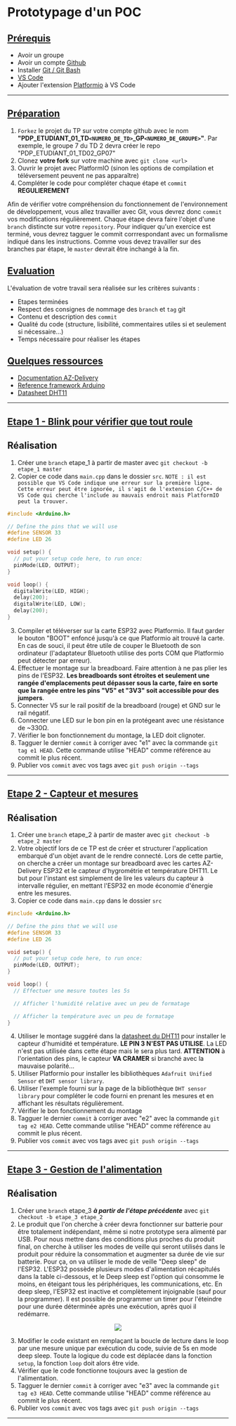 # Prototypage d'un POC

## <ins>Prérequis</ins>
- Avoir un groupe
- Avoir un compte [Github](https://github.com)
- Installer [Git / Git Bash](https://gitforwindows.org/)
- [VS Code](https://code.visualstudio.com/)
- Ajouter l'extension [Platformio](https://platformio.org/platformio-ide) à VS Code

---

## <ins>Préparation</ins>
1. `Forkez` le projet du TP sur votre compte github avec le nom **"PDP_ETUDIANT_01_TD`<NUMERO_DE_TD>`\_GP`<NUMERO_DE_GROUPE>`"**. Par exemple, le groupe 7 du TD 2 devra créer le repo "PDP_ETUDIANT_01_TD02_GP07"
2. Clonez **votre fork** sur votre machine avec `git clone <url>`
3. Ouvrir le projet avec PlatformIO (sinon les options de compilation et téléversement peuvent ne pas apparaître)
4. Compléter le code pour compléter chaque étape et `commit` **REGULIEREMENT**

Afin de vérifier votre compréhension du fonctionnement de l'environnement de développement, vous allez travailler avec Git, vous devrez donc `commit` vos modifications régulièrement. Chaque étape devra faire l'objet d'une `branch` distincte sur votre `repository`. Pour indiquer qu'un exercice est terminé, vous devrez tagguer le commit corrrespondant avec un formalisme indiqué dans les instructions. Comme vous devez travailler sur des branches par étape, le `master` devrait être inchangé à la fin.

## <ins>Evaluation</ins>
L'évaluation de votre travail sera réalisée sur les critères suivants :
- Etapes terminées
- Respect des consignes de nommage des `branch` et `tag` git
- Contenu et description des `commit`
- Qualité du code (structure, lisibilité, commentaires utiles si et seulement si nécessaire...)
- Temps nécessaire pour réaliser les étapes

## <ins>Quelques ressources</ins>
- [Documentation AZ-Delivery](https://cdn.shopify.com/s/files/1/1509/1638/files/ESP_-_32_NodeMCU_Developmentboard_Datenblatt_AZ-Delivery_Vertriebs_GmbH_10f68f6c-a9bb-49c6-a825-07979441739f.pdf?v=1598356497)
- [Reference framework Arduino](https://www.arduino.cc/reference/en/)
- [Datasheet DHT11](https://www.mouser.com/datasheet/2/758/DHT11-Technical-Data-Sheet-Translated-Version-1143054.pdf)

---

## <ins>Etape 1 - Blink pour vérifier que tout roule</ins>

## Réalisation
1. Créer une `branch` etape_1 à partir de master avec `git checkout -b etape_1 master`
2. Copier ce code dans `main.cpp` dans le dossier `src`. `NOTE : il est possible que VS Code indique une erreur sur la première ligne. Cette erreur peut être ignorée, il s'agit de l'extension C/C++ de VS Code qui cherche l'include au mauvais endroit mais PlatformIO peut la trouver.`

```C
#include <Arduino.h>

// Define the pins that we will use
#define SENSOR 33
#define LED 26

void setup() {
  // put your setup code here, to run once:
  pinMode(LED, OUTPUT);
}

void loop() {
  digitalWrite(LED, HIGH);
  delay(200);
  digitalWrite(LED, LOW);
  delay(200);
}
```
3. Compiler et téléverser sur la carte ESP32 avec Platformio. Il faut garder le bouton "BOOT" enfoncé jusqu'à ce que Platformio ait trouvé la carte. En cas de souci, il peut être utile de couper le Bluetooth de son ordinateur (l'adaptateur Bluetooth utilise des ports COM que Platformio peut détecter par erreur).
4. Effectuer le montage sur la breadboard. Faire attention à ne pas plier les pins de l'ESP32. **Les breadboards sont étroites et seulement une rangée d'emplacements peut dépasser sous la carte, faire en sorte que la rangée entre les pins "V5" et "3V3" soit accessible pour des jumpers**.
5. Connecter V5 sur le rail positif de la breadboard (rouge) et GND sur le rail négatif.
6. Connecter une LED sur le bon pin en la protégeant avec une résistance de ~330Ω.
7. Vérifier le bon fonctionnement du montage, la LED doit clignoter.
9. Tagguer le dernier `commit` à corriger avec "e1" avec la commande `git tag e1 HEAD`. Cette commande utilise "HEAD" comme référence au commit le plus récent.
10. Publier vos `commit` avec vos tags avec `git push origin --tags`
---

## <ins>Etape 2 - Capteur et mesures</ins>

## Réalisation
1. Créer une `branch` etape_2 à partir de master avec `git checkout -b etape_2 master`
2. Votre objectif lors de ce TP est de créer et structurer l'application embarqué d'un objet avant de le rendre connecté. Lors de cette partie, on cherche a créer un montage sur breadboard avec les cartes AZ-Delivery ESP32 et le capteur d'hygrométrie et température DHT11. Le but pour l'instant est simplement de lire les valeurs du capteur à intervalle régulier, en mettant l'ESP32 en mode économie d'énergie entre les mesures.
3. Copier ce code dans `main.cpp` dans le dossier `src`

```C
#include <Arduino.h>

// Define the pins that we will use
#define SENSOR 33
#define LED 26

void setup() {
  // put your setup code here, to run once:
  pinMode(LED, OUTPUT);
}

void loop() {
  // Effectuer une mesure toutes les 5s

  // Afficher l'humidité relative avec un peu de formatage

  // Afficher la température avec un peu de formatage
}
```
4. Utiliser le montage suggéré dans la [datasheet du DHT11](https://www.mouser.com/datasheet/2/758/DHT11-Technical-Data-Sheet-Translated-Version-1143054.pdf) pour installer le capteur d'humidité et température. **LE PIN 3 N'EST PAS UTILISE**. La LED n'est pas utilisée dans cette étape mais le sera plus tard. **ATTENTION** à l'orientation des pins, le capteur **VA CRAMER** si branché avec la mauvaise polarité...
5. Utiliser Platformio pour installer les bibliothèques `Adafruit Unified Sensor` et `DHT sensor library`.
6. Utiliser l'exemple fourni sur la page de la bibliothèque `DHT sensor library` pour compléter le code fourni en prenant les mesures et en affichant les résultats régulièrement.
7. Vérifier le bon fonctionnement du montage
9. Tagguer le dernier `commit` à corriger avec "e2" avec la commande `git tag e2 HEAD`. Cette commande utilise "HEAD" comme référence au commit le plus récent.
10. Publier vos `commit` avec vos tags avec `git push origin --tags`

---

## <ins>Etape 3 - Gestion de l'alimentation</ins>

## Réalisation
1. Créer une `branch` etape_3 _**à partir de l'étape précédente**_ avec `git checkout -b etape_3 etape_2`
2. Le produit que l'on cherche à créer devra fonctionner sur batterie pour être totalement indépendant, même si notre prototype sera alimenté par USB. Pour nous mettre dans des conditions plus proches du produit final, on cherche à utiliser les modes de veille qui seront utilisés dans le produit pour réduire la consommation et augmenter sa durée de vie sur batterie. Pour ça, on va utiliser le mode de veille "Deep sleep" de l'ESP32. L'ESP32 possède plusieurs modes d'alimentation récapitulés dans la table ci-dessous, et le Deep sleep est l'option qui consomme le moins, en éteigant tous les périphériques, les communications, etc. En deep sleep, l'ESP32 est inactive et complètement injoignable (sauf pour la programmer). Il est possible de programmer un timer pour l'éteindre pour une durée déterminée après une exécution, après quoi il redémarre.

<p align="center">
  <img src="https://i0.wp.com/randomnerdtutorials.com/wp-content/uploads/2019/02/POWER-MODES.jpg?w=667&quality=100&strip=all&ssl=1" />
</p>

3. Modifier le code existant en remplaçant la boucle de lecture dans le loop par une mesure unique par exécution du code, suivie de 5s en mode deep sleep. Toute la logique du code est déplacée dans la fonction `setup`, la fonction `loop` doit alors être vide.
4. Vérifier que le code fonctionne toujours avec la gestion de l'alimentation.
6. Tagguer le dernier `commit` à corriger avec "e3" avec la commande `git tag e3 HEAD`. Cette commande utilise "HEAD" comme référence au commit le plus récent.
7. Publier vos `commit` avec vos tags avec `git push origin --tags`

---
